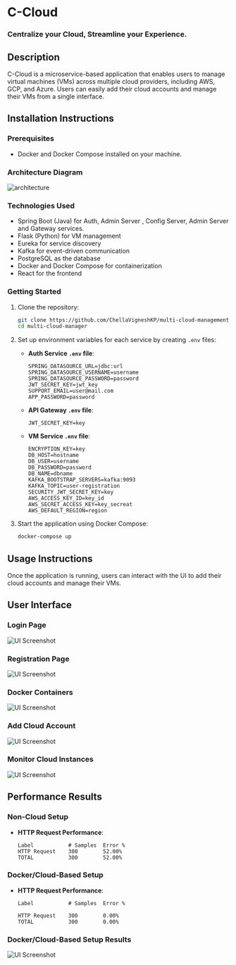 # C-Cloud

### Centralize your Cloud, Streamline your Experience.

## Description
C-Cloud is a microservice-based application that enables users to manage virtual machines (VMs) across multiple cloud providers, including AWS, GCP, and Azure. Users can easily add their cloud accounts and manage their VMs from a single interface. 

## Installation Instructions

### Prerequisites
- Docker and Docker Compose installed on your machine.

### Architecture Diagram
![architecture](Archi2.png)

### Technologies Used
- Spring Boot (Java) for Auth, Admin Server , Config Server, Admin Server and Gateway services.
- Flask (Python) for VM management
- Eureka for service discovery
- Kafka for event-driven communication
- PostgreSQL as the database
- Docker and Docker Compose for containerization
- React for the frontend


### Getting Started
1. Clone the repository:
   ```bash
   git clone https://github.com/ChellaVigneshKP/multi-cloud-management.git
   cd multi-cloud-manager
   ```

2. Set up environment variables for each service by creating `.env` files:
   - **Auth Service `.env` file**:
     ```
     SPRING_DATASOURCE_URL=jdbc:url
     SPRING_DATASOURCE_USERNAME=username
     SPRING_DATASOURCE_PASSWORD=password
     JWT_SECRET_KEY=jwt_key
     SUPPORT_EMAIL=user@mail.com
     APP_PASSWORD=password
     ```

   - **API Gateway `.env` file**:
     ```
     JWT_SECRET_KEY=key
     ```

   - **VM Service `.env` file**:
     ```
     ENCRYPTION_KEY=key
     DB_HOST=hostname
     DB_USER=username
     DB_PASSWORD=password
     DB_NAME=dbname
     KAFKA_BOOTSTRAP_SERVERS=kafka:9093
     KAFKA_TOPIC=user-registration
     SECURITY_JWT_SECRET_KEY=key
     AWS_ACCESS_KEY_ID=key_id
     AWS_SECRET_ACCESS_KEY=key_secreat
     AWS_DEFAULT_REGION=region
     ```

3. Start the application using Docker Compose:
   ```bash
   docker-compose up
   ```

## Usage Instructions
Once the application is running, users can interact with the UI to add their cloud accounts and manage their VMs.

## User Interface

### Login Page
![UI Screenshot](login.png)

### Registration Page
![UI Screenshot](registration.png)

### Docker Containers
![UI Screenshot](docker.png)

### Add Cloud Account
![UI Screenshot](addaccount.png)

### Monitor Cloud Instances
![UI Screenshot](cloudinstance.png)

## Performance Results

### Non-Cloud Setup
- **HTTP Request Performance**:
  ```
  Label           # Samples  Error %
  HTTP Request    300        52.00%
  TOTAL           300        52.00%
  ```

### Docker/Cloud-Based Setup
- **HTTP Request Performance**:
  ```
  Label           # Samples  Error %
  
  HTTP Request    300        0.00%
  TOTAL           300        0.00%
  ```

### Docker/Cloud-Based Setup Results
![UI Screenshot](result.png)



